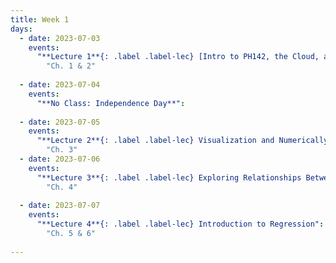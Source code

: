 ```yaml
---
title: Week 1
days:
  - date: 2023-07-03
    events:
      "**Lecture 1**{: .label .label-lec} [Intro to PH142, the Cloud, and PPDAC; Beginning to work with data](https://ph142-ucb.github.io/su23/src/l01-intro.pdf)":
        "Ch. 1 & 2"
      
  - date: 2023-07-04
    events:
      "**No Class: Independence Day**":
      
  - date: 2023-07-05
    events:
      "**Lecture 2**{: .label .label-lec} Visualization and Numerically Summarizing Spread and Central Tendency": 
        "Ch. 3"
  - date: 2023-07-06
    events:
      "**Lecture 3**{: .label .label-lec} Exploring Relationships Between Two Variables":
        "Ch. 4"
      
  - date: 2023-07-07
    events:
      "**Lecture 4**{: .label .label-lec} Introduction to Regression":
        "Ch. 5 & 6"
 
---
```

